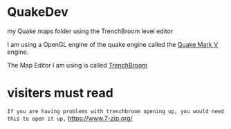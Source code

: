 # QuakeDev
my Quake maps folder using the TrenchBroom level editor

I am using a OpenGL engine of the quake engine called the [Quake Mark V](http://quakeone.com/markv/) engine.

The Map Editor I am using is called [TrenchBroom](https://github.com/kduske/TrenchBroom)

# visiters must read
```If you are having problems with trenchbroom opening up, you would need this to open it up,```
https://www.7-zip.org/
